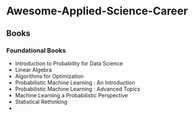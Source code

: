 # Awesome-Applied-Science-Career

## Books
### Foundational Books
- Introduction to Probability for Data Science
- Linear Algebra
- Algorithms for Optimization
- Probabilistic Machine Learning : An Introduction
- Probabilistic Machine Learning : Advanced Topics
- Machine Learning a Probabilistic Perspective
- Statistical Rethinking
- 
